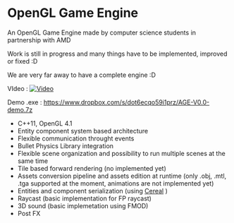 OpenGL Game Engine
================

An OpenGL Game Engine made by computer science students in partnership with AMD

Work is still in progress and many things have to be implemented, improved or fixed :D

We are very far away to have a complete engine :D

VIdeo :
[![Video](http://img.youtube.com/vi/ebwDNA2wz-k/0.jpg)](http://www.youtube.com/watch?v=ebwDNA2wz-k)

Demo .exe : https://www.dropbox.com/s/dot6ecqo59i1prz/AGE-V0.0-demo.7z

- C++11, OpenGL 4.1
- Entity component system based architecture
- Flexible communication throught events
- Bullet Physics Library integration
- Flexible scene organization and possibility to run multiple scenes at the same time
- Tile based forward rendering (no implemented yet)
- Assets conversion pipeline and assets edition at runtime (only .obj, .mtl, .tga supported at the moment, animations are not implemented yet)
- Entities and component serialization (using [Cereal](https://github.com/USCiLab/cereal) )
- Raycast (basic implementation for FP raycast)
- 3D sound (basic implemetation using FMOD)
- Post FX